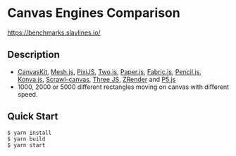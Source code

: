 # Canvas Engines Comparison

https://benchmarks.slaylines.io/

## Description

- [CanvasKit](https://skia.org/docs/user/modules/canvaskit/), 
[Mesh.js](https://github.com/mesh-js/mesh.js), 
[PixiJS](https://www.pixijs.com), 
[Two.js](https://two.js.org/), 
[Paper.js](http://paperjs.org/), 
[Fabric.js](http://fabricjs.com/), 
[Pencil.js](https://pencil.js.org/), 
[Konva.js](https://konvajs.org/), 
[Scrawl-canvas](https://scrawl-v8.rikweb.org.uk/), 
[Three JS](https://threejs.org/), 
[ZRender](https://github.com/ecomfe/zrender) 
and [P5.js](https://p5js.org)
- 1000, 2000 or 5000 different rectangles moving on canvas with different speed.

## Quick Start

```
$ yarn install
$ yarn build
$ yarn start
```
